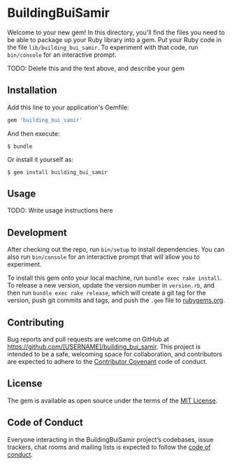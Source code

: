# BuildingBuiSamir

Welcome to your new gem! In this directory, you'll find the files you need to be able to package up your Ruby library into a gem. Put your Ruby code in the file `lib/building_bui_samir`. To experiment with that code, run `bin/console` for an interactive prompt.

TODO: Delete this and the text above, and describe your gem

## Installation

Add this line to your application's Gemfile:

```ruby
gem 'building_bui_samir'
```

And then execute:

    $ bundle

Or install it yourself as:

    $ gem install building_bui_samir

## Usage

TODO: Write usage instructions here

## Development

After checking out the repo, run `bin/setup` to install dependencies. You can also run `bin/console` for an interactive prompt that will allow you to experiment.

To install this gem onto your local machine, run `bundle exec rake install`. To release a new version, update the version number in `version.rb`, and then run `bundle exec rake release`, which will create a git tag for the version, push git commits and tags, and push the `.gem` file to [rubygems.org](https://rubygems.org).

## Contributing

Bug reports and pull requests are welcome on GitHub at https://github.com/[USERNAME]/building_bui_samir. This project is intended to be a safe, welcoming space for collaboration, and contributors are expected to adhere to the [Contributor Covenant](http://contributor-covenant.org) code of conduct.

## License

The gem is available as open source under the terms of the [MIT License](https://opensource.org/licenses/MIT).

## Code of Conduct

Everyone interacting in the BuildingBuiSamir project’s codebases, issue trackers, chat rooms and mailing lists is expected to follow the [code of conduct](https://github.com/[USERNAME]/building_bui_samir/blob/master/CODE_OF_CONDUCT.md).
